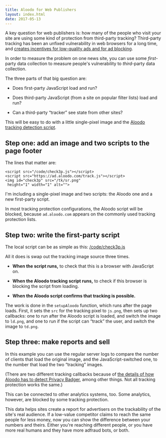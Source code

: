 ```yaml
---
title: Aloodo for Web Publishers
layout: index.html
date: 2017-05-13
---
```


A key question for web publishers is: how many of the people
who visit your site are using some kind of protection
from third-party tracking?  Third-party tracking
has been an unfixed vulnerability in web browsers
for a long time, and 
[creates incentives for low-quality ads and for ad blocking](https://digitalcontentnext.org/blog/2016/04/27/service-journalism-and-the-web-advertising-problem/).

In order to measure the problem on one news site,
you can use some  _first_-party data collection
to measure people's vulnerability to _third_-party
data collection.

The three parts of that big question are:

 * Does first-party JavaScript load and run?

 * Does third-party JavaScript (from a site on popular filter lists) load and run?

 * Can a third-party <q>tracker</q> see state from other sites?

This will be easy to do with a little single-pixel
image and the [Aloodo tracking detection
script](/).


## Step one: add an image and two scripts to the page footer

The lines that matter are:

```
<script src="/code/check3p.js"></script>
<script src="https://ad.aloodo.com/track.js"></script>
<img id="check3p" src="/tk/sr.png"
 height="1" width="1" alt="">
```

I'm including a single-pixel image and two scripts:
the Aloodo one and a new first-party script.

In most tracking protection configurations, the Aloodo
script will be blocked, because `ad.aloodo.com`
appears on the commonly used tracking protection
lists.


## Step two: write the first-party script

The local script can be as simple as this:  [/code/check3p.js](/code/check3p.js)

All it does is swap out the tracking image source three times.

 * **When the script runs,** to check that this is a browser with JavaScript on.

 * **When the Aloodo tracking script runs,** to check if this browser is blocking the script from loading.

 * **When the Aloodo script confirms that tracking is possible.**

The work is done in the `setupAloodo` function,
which runs after the page loads.  First, it sets the
`src` for the tracking pixel to `js.png`, then sets
up two callbacks: one to run after the Aloodo script
is loaded, and switch the image to `ld.png`, and
one to run if the script can <q>track</q> the user,
and switch the image to `td.png`.


## Step three: make reports and sell

In this example you can use the regular server logs to compare
the number of clients that load the original image,
and the JavaScript-switched one, to the number that
load the two <q>tracking</q> images.

(There are two different tracking callbacks because
of [the details of how Aloodo has to detect Privacy
Badger](http://blog.aloodo.org/posts/track-js-script/),
among other things. Not all tracking protection works
the same.)

This can be connected to other analytics systems, too.
Some analytics, however, are blocked by some tracking
protection.

This data helps sites create a report for advertisers
on the trackability of the site's real audience. If a
low-value competitor claims to reach the same people
for less money, now you can show the difference
between your numbers and theirs. Either you're
reaching different people, or you have more real
humans and they have more adfraud bots, or both.


